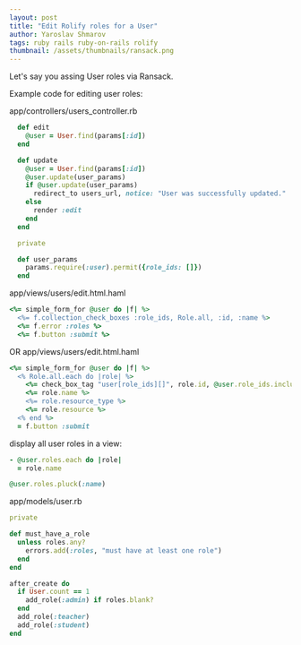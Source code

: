 ```yaml
---
layout: post
title: "Edit Rolify roles for a User"
author: Yaroslav Shmarov
tags: ruby rails ruby-on-rails rolify
thumbnail: /assets/thumbnails/ransack.png
---
```


Let's say you assing User roles via Ransack.

Example code for editing user roles:

app/controllers/users_controller.rb

```ruby
  def edit
    @user = User.find(params[:id])
  end

  def update
    @user = User.find(params[:id])
    @user.update(user_params)
    if @user.update(user_params)
      redirect_to users_url, notice: "User was successfully updated."
    else
      render :edit
    end
  end

  private

  def user_params
    params.require(:user).permit({role_ids: []})
  end
```

app/views/users/edit.html.haml

```ruby
<%= simple_form_for @user do |f| %>
  <%= f.collection_check_boxes :role_ids, Role.all, :id, :name %>
  <%= f.error :roles %>
  <%= f.button :submit %>
```

OR app/views/users/edit.html.haml

```ruby
<%= simple_form_for @user do |f| %>
  <% Role.all.each do |role| %>
    <%= check_box_tag "user[role_ids][]", role.id, @user.role_ids.include?(role.id) %>
    <%= role.name %>
    <%= role.resource_type %>
    <%= role.resource %>
  <% end %>
  = f.button :submit
```

display all user roles in a view:

```ruby
- @user.roles.each do |role|
  = role.name

@user.roles.pluck(:name)
```

app/models/user.rb

```ruby
private

def must_have_a_role
  unless roles.any?
    errors.add(:roles, "must have at least one role")
  end
end

after_create do
  if User.count == 1
    add_role(:admin) if roles.blank?
  end
  add_role(:teacher)
  add_role(:student)
end
```

